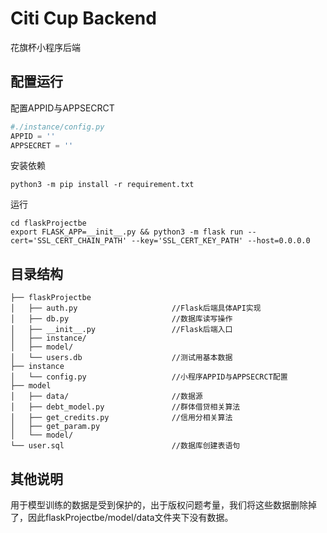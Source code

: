 # Citi Cup Backend
  花旗杯小程序后端

## 配置运行

配置APPID与APPSECRCT

```python
#./instance/config.py
APPID = ''
APPSECRET = ''
```

安装依赖

```shell
python3 -m pip install -r requirement.txt
```

运行

```shell
cd flaskProjectbe
export FLASK_APP=__init__.py && python3 -m flask run --cert='SSL_CERT_CHAIN_PATH' --key='SSL_CERT_KEY_PATH' --host=0.0.0.0
```

## 目录结构

```
├── flaskProjectbe
│   ├── auth.py						//Flask后端具体API实现
│   ├── db.py						//数据库读写操作
│   ├── __init__.py					//Flask后端入口
│   ├── instance/                
│   ├── model/ 						
│   └── users.db					//测试用基本数据
├── instance
│   └── config.py					//小程序APPID与APPSECRCT配置
├── model
│   ├── data/						//数据源
│   ├── debt_model.py				//群体借贷相关算法
│   ├── get_credits.py				//信用分相关算法
│   ├── get_param.py
│   └── model/
└── user.sql                        //数据库创建表语句
```

## 其他说明

用于模型训练的数据是受到保护的，出于版权问题考量，我们将这些数据删除掉了，因此flaskProjectbe/model/data文件夹下没有数据。

